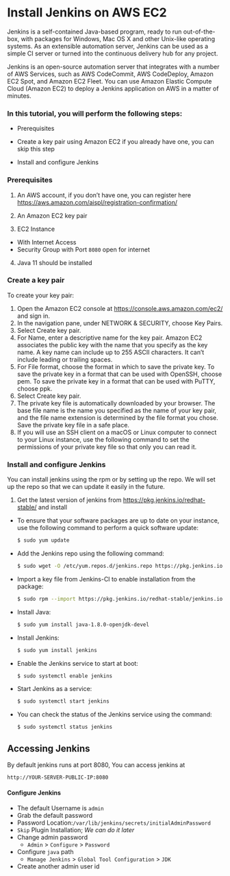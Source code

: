 # Install Jenkins on AWS EC2
Jenkins is a self-contained Java-based program, ready to run out-of-the-box, with packages for Windows, Mac OS X and other Unix-like operating systems. As an extensible automation server, Jenkins can be used as a simple CI server or turned into the continuous delivery hub for any project.

Jenkins is an open-source automation server that integrates with a number of AWS Services, such as AWS CodeCommit, AWS CodeDeploy, Amazon EC2 Spot, and Amazon EC2 Fleet. You can use Amazon Elastic Compute Cloud (Amazon EC2) to deploy a Jenkins application on AWS in a matter of minutes.

### In this tutorial, you will perform the following steps:
- Prerequisites

- Create a key pair using Amazon EC2 if you already have one, you can skip this step

- Install and configure Jenkins

### Prerequisites
1. An AWS account, if you don’t have one, you can register here https://aws.amazon.com/aispl/registration-confirmation/

2. An Amazon EC2 key pair
3.  EC2 Instance 
   - With Internet Access
   - Security Group with Port `8080` open for internet
4. Java 11 should be installed  

### Create a key pair
To create your key pair:

1. Open the Amazon EC2 console at https://console.aws.amazon.com/ec2/ and sign in.
2. In the navigation pane, under NETWORK & SECURITY, choose Key Pairs.
3. Select Create key pair.
4. For Name, enter a descriptive name for the key pair. Amazon EC2 associates the public key with the name that you specify as the key name. A key name can include up to 255 ASCII characters. It can’t include leading or trailing spaces.
5. For File format, choose the format in which to save the private key. To save the private key in a format that can be used with OpenSSH, choose pem. To save the private key in a format that can be used with PuTTY, choose ppk.
6. Select Create key pair.
7. The private key file is automatically downloaded by your browser. The base file name is the name you specified as the name of your key pair, and the file name extension is determined by the file format you chose. Save the private key file in a safe place.
8. If you will use an SSH client on a macOS or Linux computer to connect to your Linux instance, use the following command to set the permissions of your private key file so that only you can read it.


### Install and configure Jenkins
You can install jenkins using the rpm or by setting up the repo. We will set up the repo so that we can update it easily in the future.
1. Get the latest version of jenkins from https://pkg.jenkins.io/redhat-stable/ and install

 - To ensure that your software packages are up to date on your instance, use the following command to perform a quick software update:

   ```sh
   $ sudo yum update 
   ```
 - Add the Jenkins repo using the following command:
   ```sh
   $ sudo wget -O /etc/yum.repos.d/jenkins.repo https://pkg.jenkins.io/redhat-stable/jenkins.repo
   ```
 - Import a key file from Jenkins-CI to enable installation from the package:
   ```sh
   $ sudo rpm --import https://pkg.jenkins.io/redhat-stable/jenkins.io.key
   ```
 - Install Java:
   ```sh
   $ sudo yum install java-1.8.0-openjdk-devel
   ```
 - Install Jenkins:
   ```sh
   $ sudo yum install jenkins
   ```
 - Enable the Jenkins service to start at boot:
   ```sh
   $ sudo systemctl enable jenkins
   ```
 - Start Jenkins as a service:  
   ```sh
   $ sudo systemctl start jenkins
   ```
 - You can check the status of the Jenkins service using the command:
   ```sh
   $ sudo systemctl status jenkins
   ```

## Accessing Jenkins
   By default jenkins runs at port 8080, You can access jenkins at
   
   ```sh
   http://YOUR-SERVER-PUBLIC-IP:8080
   ```
#### Configure Jenkins
- The default Username is `admin`
- Grab the default password 
- Password Location:`/var/lib/jenkins/secrets/initialAdminPassword`
- `Skip` Plugin Installation; _We can do it later_
- Change admin password
   - `Admin` > `Configure` > `Password`
- Configure `java` path
  - `Manage Jenkins` > `Global Tool Configuration` > `JDK`  
- Create another admin user id   
